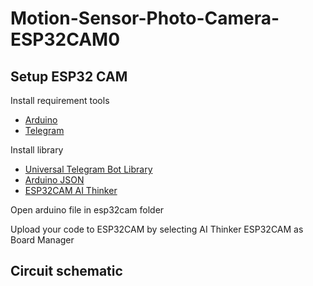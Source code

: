 # Motion-Sensor-Photo-Camera-ESP32CAM0
## Setup ESP32 CAM
Install requirement tools
- [Arduino](https://www.arduino.cc/)
- [Telegram](https://web.telegram.org/)

Install library
- [Universal Telegram Bot Library](https://github.com/witnessmenow/Universal-Arduino-Telegram-Bot)
- [Arduino JSON](https://arduinojson.org/)
- [ESP32CAM AI Thinker](https://randomnerdtutorials.com/installing-the-esp32-board-in-arduino-ide-windows-instructions/)

Open arduino file in esp32cam folder

Upload your code to ESP32CAM by selecting AI Thinker ESP32CAM as Board Manager

## Circuit schematic
 



